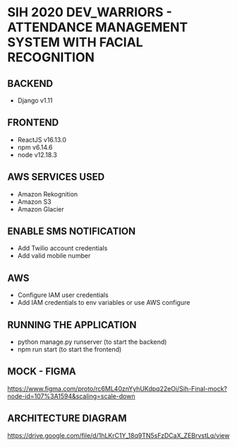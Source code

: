 # SIH 2020 DEV_WARRIORS - ATTENDANCE MANAGEMENT SYSTEM WITH FACIAL RECOGNITION

## BACKEND
- Django v1.11

## FRONTEND
- ReactJS v16.13.0
- npm v6.14.6
- node v12.18.3

## AWS SERVICES USED
- Amazon Rekognition
- Amazon S3
- Amazon Glacier

## ENABLE SMS NOTIFICATION
- Add Twilio account credentials
- Add valid mobile number

## AWS
- Configure IAM user credentials
- Add IAM credentials to env variables or use AWS configure

## RUNNING THE APPLICATION
- python manage.py runserver (to start the backend)
- npm run start (to start the frontend)

## MOCK - FIGMA
https://www.figma.com/proto/rc6ML40znYyhUKdpq22eOi/Sih-Final-mock?node-id=107%3A1594&scaling=scale-down

## ARCHITECTURE DIAGRAM
https://drive.google.com/file/d/1hLKrC1Y_18q9TN5sFzDCaX_ZEBrvstLq/view
